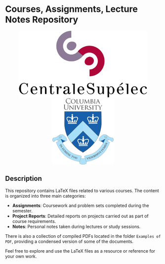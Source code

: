 # Courses, Assignments, Lecture Notes Repository

<p align="center">
  <img src="Logos/logo_centralesupelec.jpg" width="414" />
  <img src="Logos/logo_columbia.jpg" width="200" />
</p>

## Description

This repository contains LaTeX files related to various courses. The content is organized into three main categories:

- **Assignments**: Coursework and problem sets completed during the semester.
- **Project Reports**: Detailed reports on projects carried out as part of course requirements.
- **Notes**: Personal notes taken during lectures or study sessions.

There is also a collection of compiled PDFs located in the folder `Examples of PDF`, providing a condensed version of some of the documents.

Feel free to explore and use the LaTeX files as a resource or reference for your own work.
